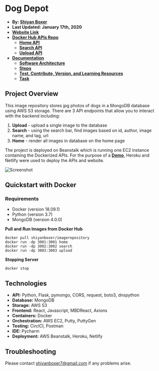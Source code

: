 # Dog Depot

- **By: [Shiyan Boxer](http://shiyanboxer.netlify.app/)**
- **Last Updated: January 17th, 2020**
- **[Website Link](https://dog-depot.netlify.app/)**
- **[Docker Hub APIs Repo](https://hub.docker.com/repository/docker/shiyanboxer/imagerepository)**
    - **[Home API](https://dog-depot-by-shiyan-boxer.herokuapp.com/)**
    - **[Search API](https://dog-depot-by-shiyan-boxer.herokuapp.com/search)**
    - **[Upload API](https://dog-depot-by-shiyan-boxer.herokuapp.com/upload)**
- **[Documentation](https://github.com/shiyanboxer/Image-Repository/tree/main/Documentation)**
    - **[Software Architecture](https://github.com/shiyanboxer/Image-Repository/blob/main/Documentation/1_Software_Architecture.md)**
    - **[Steps](https://github.com/shiyanboxer/Image-Repository/blob/main/Documentation/2_Steps.md)**
    - **[Test, Contribute, Version, and Learning Resources](https://github.com/shiyanboxer/Image-Repository/blob/main/Documentation/3_Test_Contribute_Version_%20Learning_Resources.md)**
    - **[Task](https://github.com/shiyanboxer/Image-Repository/blob/main/Documentation/4_Task.md)**

## Project Overview

This image repository stores jpg photos of dogs in a MongoDB database using AWS S3 storage. There are 3 API endpoints
that allow you to interact with the backend including:

1. **Upload** - upload a single image to the database
2. **Search** - using the search bar, find images based on id, author, image name, and tag, url
3. **Home** - render all images in database on the home page

The project is deployed on Beanstalk which is running one EC2 instance containing the Dockerized APIs. For the purpose
of a **[Demo](https://dog-depot.netlify.app/)**, Heroku and Netlify were used to deploy the APIs and website.

![Screenshot](https://github.com/shiyanboxer/Image-Repository/blob/main/Images/Screenshot.jpg)

## Quickstart with Docker

### Requirements

- Docker (version 18.09.1)
- Python (version 3.7)
- MongoDB (version 4.0.0)

**Pull and Run Images from Docker Hub**

```
docker pull shiyanboxer/imagerepository
docker run -dp 3001:3001 home
docker run -dp 3002:3002 search
docker run -dp 3003:3003 upload
```

**Stopping Server**

`docker stop`

## Technologies

- **API:** Python, Flask, pymongo, CORS, request, boto3, dnspython
- **Database:** MongoDB
- **Storage:** AWS S3
- **Frontend:** React, Javascript, MBDReact, Axions
- **Containers:** Docker
- **Orchestration:** AWS EC2, Putty, PuttyGen
- **Testing:** CirclCI, Postman
- **IDE:** Pycharm
- **Deployment:** AWS Beanstalk, Heroku, Netlify

## Troubleshooting

Please contact shiyanboxer7@gmail.com if any problems arise.